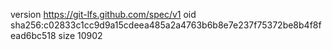 version https://git-lfs.github.com/spec/v1
oid sha256:c02833c1cc9d9a15cdeea485a2a4763b6b8e7e237f75372be8b4f8fead6bc518
size 10902
